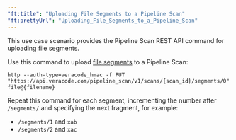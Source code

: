 ```yaml
---
"ft:title": "Uploading File Segments to a Pipeline Scan"
"ft:prettyUrl": "Uploading_File_Segments_to_a_Pipeline_Scan"
---
```

This use case scenario provides the Pipeline Scan REST API command for uploading file segments.

Use this command to upload [file segments](https://docs.veracode.com/r/Dividing_Files_into_Segments_for_a_Pipeline_Scan) to a Pipeline Scan:

```shell
http --auth-type=veracode_hmac -f PUT "https://api.veracode.com/pipeline_scan/v1/scans/{scan_id}/segments/0" file@{filename}
```

Repeat this command for each segment, incrementing the number after `/segments/` and specifying the next fragment, for example:

-   `/segments/1` and `xab`
-   `/segments/2` and `xac`